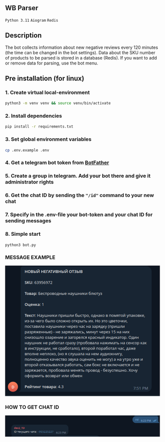 ## WB Parser
```Python 3.11``` ```Aiogram``` ```Redis```

## Description
The bot collects information about new negative reviews every 120 minutes (the time can be changed in the bot settings).
Data about the SKU number of products to be parsed is stored in a database (Redis). If you want to add or remove data for parsing, use the bot menu.

## Pre installation (for linux)
### 1. Create virtual local-environment
```bash
python3 -m venv venv && source venv/bin/activate
```
### 2. Install dependencies
```bash
pip install -r requirements.txt
```
### 3. Set global environment variables
```bash
cp .env.example .env
```
### 4. Get a telegram bot token from [BotFather](https://t.me/BotFather "Open")
### 5. Create a group in telegram. Add your bot there and give it administrator rights
### 6. Get the chat ID by sending the <code>"/id"</code> command to your new chat
### 7. Specify in the .env-file your bot-token and your chat ID for sending messages
### 8. Simple start
```bash
python3 bot.py
```
### MESSAGE EXAMPLE
![example](media/example.png)
### HOW TO GET CHAT ID
![example](media/example2.png)

